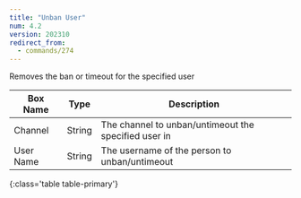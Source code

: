 ```yaml
---
title: "Unban User"
num: 4.2
version: 202310
redirect_from:
  - commands/274
---
```


Removes the ban or timeout for the specified user

| Box Name | Type | Description | 
|-------|--------|--------|
Channel|String|The channel to unban/untimeout the specified user in
User Name|String|The username of the person to unban/untimeout
{:class='table table-primary'}